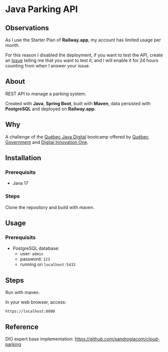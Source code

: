 # Java Parking API
## Observations
As I use the Starter Plan of **Railway.app**, my account has limited usage per month.

For this reason I disabled the deployment, if you want to test the API, create an [Issue](https://github.com/gccunha015-dio/java-parking-api/issues/new) telling me that you want to test it, and I will enable it for 24 hours counting from when I answer your issue.

## About
REST API to manage a parking system.

Created with **Java**, **Spring Boot**, built with **Maven**, data persisted with **PostgreSQL** and deployed on **Railway.app**.

## Why
A challenge of the [Québec Java Digital] bootcamp offered by [Québec Government] and [Digital Innovation One].

## Installation
### Prerequisits
- Java 17

### Steps
Clone the repository and build with maven.

## Usage
### Prerequisits
- PostgreSQL database:
  - user: `admin`
  - password: `123`
  - running on `localhost:5432`

## Steps
Run with maven.

In your web browser, access:
```
https://localhost:8080
```

## Reference
DIO expert base implementation: https://github.com/sandrogiacom/cloud-parking

[Québec Java Digital]: https://www.dio.me/bootcamp/quebec-java-digital
[Québec Government]: https://www.quebec.ca/en/
[Digital Innovation One]: https://www.dio.me/
